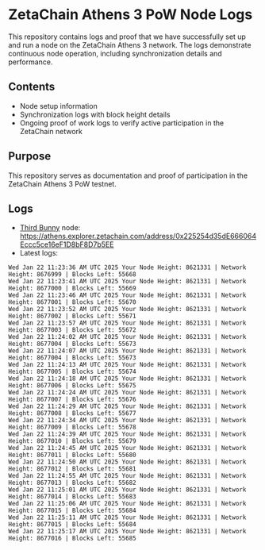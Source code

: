# ZetaChain Athens 3 PoW Node Logs
This repository contains logs and proof that we have successfully set up and run a node on the ZetaChain Athens 3 network. The logs demonstrate continuous node operation, including synchronization details and performance.

## Contents
- Node setup information
- Synchronization logs with block height details
- Ongoing proof of work logs to verify active participation in the ZetaChain network

## Purpose
This repository serves as documentation and proof of participation in the ZetaChain Athens 3 PoW testnet.

## Logs

- [Third Bunny](https://thirdbunny.xyz/) node: https://athens.explorer.zetachain.com/address/0x225254d35dE666064Eccc5ce16eF1D8bF8D7b5EE
- Latest logs:
```
Wed Jan 22 11:23:36 AM UTC 2025 Your Node Height: 8621331 | Network Height: 8676999 | Blocks Left: 55668
Wed Jan 22 11:23:41 AM UTC 2025 Your Node Height: 8621331 | Network Height: 8677000 | Blocks Left: 55669
Wed Jan 22 11:23:46 AM UTC 2025 Your Node Height: 8621331 | Network Height: 8677001 | Blocks Left: 55670
Wed Jan 22 11:23:52 AM UTC 2025 Your Node Height: 8621331 | Network Height: 8677002 | Blocks Left: 55671
Wed Jan 22 11:23:57 AM UTC 2025 Your Node Height: 8621331 | Network Height: 8677003 | Blocks Left: 55672
Wed Jan 22 11:24:02 AM UTC 2025 Your Node Height: 8621331 | Network Height: 8677004 | Blocks Left: 55673
Wed Jan 22 11:24:07 AM UTC 2025 Your Node Height: 8621331 | Network Height: 8677004 | Blocks Left: 55673
Wed Jan 22 11:24:13 AM UTC 2025 Your Node Height: 8621331 | Network Height: 8677005 | Blocks Left: 55674
Wed Jan 22 11:24:18 AM UTC 2025 Your Node Height: 8621331 | Network Height: 8677006 | Blocks Left: 55675
Wed Jan 22 11:24:24 AM UTC 2025 Your Node Height: 8621331 | Network Height: 8677007 | Blocks Left: 55676
Wed Jan 22 11:24:29 AM UTC 2025 Your Node Height: 8621331 | Network Height: 8677008 | Blocks Left: 55677
Wed Jan 22 11:24:34 AM UTC 2025 Your Node Height: 8621331 | Network Height: 8677009 | Blocks Left: 55678
Wed Jan 22 11:24:39 AM UTC 2025 Your Node Height: 8621331 | Network Height: 8677010 | Blocks Left: 55679
Wed Jan 22 11:24:45 AM UTC 2025 Your Node Height: 8621331 | Network Height: 8677011 | Blocks Left: 55680
Wed Jan 22 11:24:50 AM UTC 2025 Your Node Height: 8621331 | Network Height: 8677012 | Blocks Left: 55681
Wed Jan 22 11:24:55 AM UTC 2025 Your Node Height: 8621331 | Network Height: 8677013 | Blocks Left: 55682
Wed Jan 22 11:25:01 AM UTC 2025 Your Node Height: 8621331 | Network Height: 8677014 | Blocks Left: 55683
Wed Jan 22 11:25:06 AM UTC 2025 Your Node Height: 8621331 | Network Height: 8677015 | Blocks Left: 55684
Wed Jan 22 11:25:11 AM UTC 2025 Your Node Height: 8621331 | Network Height: 8677015 | Blocks Left: 55684
Wed Jan 22 11:25:17 AM UTC 2025 Your Node Height: 8621331 | Network Height: 8677016 | Blocks Left: 55685
```
